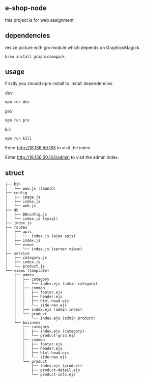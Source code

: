 ## e-shop-node

this project is for web assignment

## dependencies

resize picture with gm module which depends on GraphicsMagick.

```
brew install graphicsmagick
```

## usage

Firstly you should npm install to install dependencies.

dev

```
npm run dev
```

pro

```
npm run pro
```

kill

```
npm run kill
```

Enter http://18.136.50.163 to visit the index.

Enter http://18.136.50.163/admin to visit the admin index.

## struct

```
├── bin
│   └── www.js (launch)
├── config
│   ├── image.js
│   ├── index.js
│   └── web.js
├── db
│   ├── DBConfig.js
│   └── index.js (mysql)
├── index.js
├── routes
│   ├── apis
│   │   └── index.js (ajax apis)
│   ├── index.js
│   └── views
│       └── index.js (server views)
├── service
│   ├── category.js
│   ├── index.js
│   └── product.js
└── views (template)
    ├── admin
    │   ├── category
    │   │   └── index.ejs (admin category)
    │   ├── common
    │   │   ├── footer.ejs
    │   │   ├── header.ejs
    │   │   ├── html-head.ejs
    │   │   └── side-nav.ejs
    │   ├── index.ejs (admin index)
    │   └── product
    │       └── index.ejs (admin product)
    └── business
        ├── category
        │   ├── index.ejs (category)
        │   └── product-grid.ejs
        ├── common
        │   ├── footer.ejs
        │   ├── header.ejs
        │   ├── html-head.ejs
        │   └── side-nav.ejs
        └── product
            ├── index.ejs (product)
            ├── product-detail.ejs
            └── product-info.ejs
```






